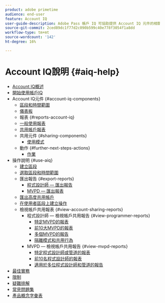 ```yaml
---
product: adobe primetime
audience: end-user
feature: Account IQ
user-guide-description: Adobe Pass 帳戶 IQ 可協助提供 Account IQ 元件的相關資訊，並逐步引導您了解使用各種元件的使用者歷程。
source-git-commit: 2ced89dc1f77d2c090b599c40e778f3054f1a8dd
workflow-type: tm+mt
source-wordcount: '142'
ht-degree: 16%

---
```


# Account IQ說明 {#aiq-help}

+ [Account IQ概述](/help/accountiq/home.md)
+ [開始使用帳戶IQ](/help/accountiq/get-started.md)
+ Account IQ元件 {#account-iq-components}
   + [區段和時間範圍](/help/accountiq/segments-timeframe.md)
   + [儀表板](/help/accountiq/dashboard.md)
   + 報表 {#reports-account-iq}
   + [一般使用報表](/help/accountiq/general-usage-reports.md)
   + [共用帳戶報表](/help/accountiq/shared-acc-reports.md)
   + 共用元件 {#sharing-components}
      + [使用模式](/help/accountiq/usage-patterns.md)
   + 動作 {#further-next-steps-actions}
      + [作業](/help/accountiq/operations.md)
+ 操作說明 {#use-aiq}
   + [建立區段](/help/accountiq/build-segment.md)
   + [選取區段和時間範圍](/help/accountiq/howto-select-segment-timeframe.md)
   + 匯出報告 {#export-reports}
      + [程式設計師 — 匯出報告](/help/accountiq/export-segment-metrics-progr.md)
      + [MVPD — 匯出報表](/help/accountiq/export-segment-metrics-mvpd.md)
   + [匯出高度共用帳戶](/help/accountiq/export-acc-information.md)
   + [在使用者區段上建立操作](/help/accountiq/operation-affecting-user-segment.md)
   + 檢視帳戶共用報表 {#view-account-sharing-reports}
      + 程式設計師 — 檢視帳戶共用報告 {#view-programmer-reports}
         + [特定MVPD的報表](/help/accountiq/reports-for-specific-mvpds.md)
         + [前10大MVPD的報表](/help/accountiq/top-10-mvpd-reports.md)
         + [多個MVPD的報告](viewrep-multiple-mvpd.md)
         + [隔離模式和共用行為](/help/accountiq/isolation-mode.md)
      + MVPD — 檢視帳戶共用報告 {#view-mvpd-reports}
         + [特定程式設計師或管道的報表](/help/accountiq/reports-for-specific-programmers.md)
         + [前10名程式設計師的報表](/help/accountiq/top-10-programmer-reports.md)
         + [適用於多位程式設計師和管道的報告](viewrep-multiple-programmer.md)
+ [最佳實務](/help/accountiq/best-practices.md)
+ [限制](/help/accountiq/limitations.md)
+ [疑難排解](/help/accountiq/troubleshoot.md)
+ [常見問題集](/help/accountiq/faq.md)
+ [產品概念字彙表](/help/accountiq/product-concepts.md)